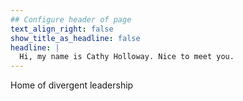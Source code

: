 ```yaml
---
## Configure header of page
text_align_right: false
show_title_as_headline: false
headline: |
  Hi, my name is Cathy Holloway. Nice to meet you.
---
```


<!-- this is a subheadline -->
Home of divergent leadership

